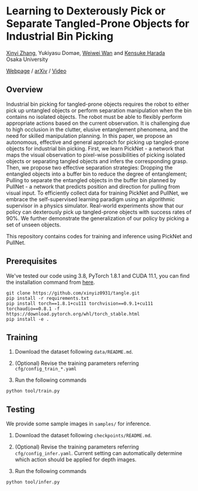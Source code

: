 # Learning to Dexterously Pick or Separate Tangled-Prone Objects for Industrial Bin Picking

[Xinyi Zhang](http://xinyiz0931.github.io), Yukiyasu Domae, [Weiwei Wan](https://wanweiwei07.github.io/) and [Kensuke Harada](https://www.roboticmanipulation.org/members2/kensuke-harada/)      
Osaka University

[Webpage](http://xinyiz0931.github.io/tangle) / [arXiv](https://arxiv.org/abs/2302.08152) / [Video](https://youtu.be/O0y-Scp4wqY)  

## Overview  

<!-- ![teaser](image/harness_picking.jpg)  -->
Industrial bin picking for tangled-prone objects requires the robot to either pick up untangled objects or perform separation manipulation when the bin contains no isolated objects. The robot must be able to flexibly perform appropriate actions based on the current observation. It is challenging due to high occlusion in the clutter, elusive entanglement phenomena, and the need for skilled manipulation planning. In this paper, we propose an autonomous, effective and general approach for picking up tangled-prone objects for industrial bin picking. First, we learn PickNet - a network that maps the visual observation to pixel-wise possibilities of picking isolated objects or separating tangled objects and infers the corresponding grasp. Then, we propose two effective separation strategies: Dropping the entangled objects into a buffer bin to reduce the degree of entanglement; Pulling to separate the entangled objects in the buffer bin planned by PullNet - a network that predicts position and direction for pulling from visual input. To efficiently collect data for training PickNet and PullNet, we embrace the self-supervised learning paradigm using an algorithmic supervisor in a physics simulator. Real-world experiments show that our policy can dexterously pick up tangled-prone objects with success rates of 90%. We further demonstrate the generalization of our policy by picking a set of unseen objects.

This repository contains codes for training and inference using PickNet and PullNet. 

## Prerequisites

We've tested our code using 3.8, PyTorch 1.8.1 and CUDA 11.1, you can find the installation command from [here](https://pytorch.org/get-started/previous-versions/). 

```
git clone https://github.com/xinyiz0931/tangle.git
pip install -r requirements.txt
pip install torch==1.8.1+cu111 torchvision==0.9.1+cu111 torchaudio==0.8.1 -f https://download.pytorch.org/whl/torch_stable.html
pip install -e .
```

## Training

1. Download the dataset following `data/README.md`. 

2. (Optional) Revise the training parameters referring `cfg/config_train_*.yaml`

3. Run the following commands

```
python tool/train.py
```


## Testing

We provide some sample images in `samples/` for inference. 

1. Download the dataset following `checkpoints/README.md`. 

2. (Optional) Revise the training parameters referring `cfg/config_infer.yaml`. Current setting can automatically determine which action should be applied for depth images.  

3. Run the following commands

```
python tool/infer.py
```
